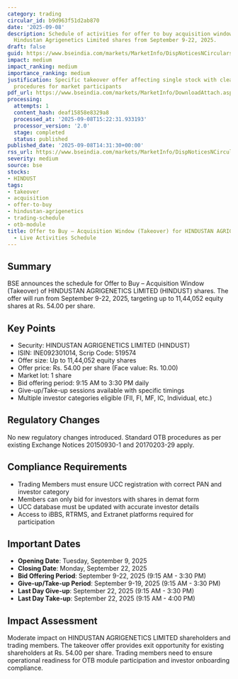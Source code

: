 ```yaml
---
category: trading
circular_id: b9d963f51d2ab870
date: '2025-09-08'
description: Schedule of activities for offer to buy acquisition window takeover of
  Hindustan Agrigenetics Limited shares from September 9-22, 2025.
draft: false
guid: https://www.bseindia.com/markets/MarketInfo/DispNoticesNCirculars.aspx?Noticeid={FF01F1AB-2D84-4C0B-855E-8C73D7A801C1}&noticeno=20250908-29&dt=09/08/2025&icount=29&totcount=37&flag=0
impact: medium
impact_ranking: medium
importance_ranking: medium
justification: Specific takeover offer affecting single stock with clear operational
  procedures for market participants
pdf_url: https://www.bseindia.com/markets/MarketInfo/DownloadAttach.aspx?id=20250908-29&attachedId=
processing:
  attempts: 1
  content_hash: deaf15858e8329a8
  processed_at: '2025-09-08T15:22:31.933193'
  processor_version: '2.0'
  stage: completed
  status: published
published_date: '2025-09-08T14:31:30+00:00'
rss_url: https://www.bseindia.com/markets/MarketInfo/DispNoticesNCirculars.aspx?Noticeid={FF01F1AB-2D84-4C0B-855E-8C73D7A801C1}&noticeno=20250908-29&dt=09/08/2025&icount=29&totcount=37&flag=0
severity: medium
source: bse
stocks:
- HINDUST
tags:
- takeover
- acquisition
- offer-to-buy
- hindustan-agrigenetics
- trading-schedule
- otb-module
title: Offer to Buy – Acquisition Window (Takeover) for HINDUSTAN AGRIGENETICS LIMITED
  - Live Activities Schedule
---
```


## Summary

BSE announces the schedule for Offer to Buy – Acquisition Window (Takeover) of HINDUSTAN AGRIGENETICS LIMITED (HINDUST) shares. The offer will run from September 9-22, 2025, targeting up to 11,44,052 equity shares at Rs. 54.00 per share.

## Key Points

- Security: HINDUSTAN AGRIGENETICS LIMITED (HINDUST)
- ISIN: INE092301014, Scrip Code: 519574
- Offer size: Up to 11,44,052 equity shares
- Offer price: Rs. 54.00 per share (Face value: Rs. 10.00)
- Market lot: 1 share
- Bid offering period: 9:15 AM to 3:30 PM daily
- Give-up/Take-up sessions available with specific timings
- Multiple investor categories eligible (FII, FI, MF, IC, Individual, etc.)

## Regulatory Changes

No new regulatory changes introduced. Standard OTB procedures as per existing Exchange Notices 20150930-1 and 20170203-29 apply.

## Compliance Requirements

- Trading Members must ensure UCC registration with correct PAN and investor category
- Members can only bid for investors with shares in demat form
- UCC database must be updated with accurate investor details
- Access to iBBS, RTRMS, and Extranet platforms required for participation

## Important Dates

- **Opening Date**: Tuesday, September 9, 2025
- **Closing Date**: Monday, September 22, 2025
- **Bid Offering Period**: September 9-22, 2025 (9:15 AM - 3:30 PM)
- **Give-up/Take-up Period**: September 9-19, 2025 (9:15 AM - 3:30 PM)
- **Last Day Give-up**: September 22, 2025 (9:15 AM - 3:30 PM)
- **Last Day Take-up**: September 22, 2025 (9:15 AM - 4:00 PM)

## Impact Assessment

Moderate impact on HINDUSTAN AGRIGENETICS LIMITED shareholders and trading members. The takeover offer provides exit opportunity for existing shareholders at Rs. 54.00 per share. Trading members need to ensure operational readiness for OTB module participation and investor onboarding compliance.